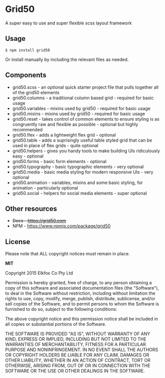 # Grid50

A super easy to use and super flexible scss layout framework

## Usage

`$ npm install grid50`

Or install manually by including the relevant files as needed.

## Components

* grid50.scss - an optional quick starter project file that pulls together all of the grid50 elements
* grid50.columns - a traditional column based grid - required for basic usage
* grid50.variables - mixins used by grid50 - required for basic usage
* grid50.mixins - mixins used by grid50 - required for basic usage
* grid50.reset - takes control of common elements to ensure styling is as congruently raw and flexible as possible - optional but highly recommended
* grid50.flex - adds a lightweight flex grid - optional
* grid50.table - adds a suprisingly useful table styled grid that can be used in place of flex grids - quite optional
* grid50.helpers - gives you handy tools to make building UIs ridiculously easy - optional
* grid50.forms - basic form elements - optional
* grid50.typography - basic typographic elements - very optional
* grid50.media - basic media styling for modern responsive UIs - very optional
* grid50.animation - variables, mixins and some basic styling, for animation - particularly optional
* grid50.social - helpers for social media elements - super optional

## Other resources

* <s>Docs - https://grid50.com</s>
* NPM - https://www.npmjs.com/package/grid50

## License

Please note that ALL copyright notices must remain in place.

<b>MIT</b>

Copyright 2015 Elkfox Co Pty Ltd

Permission is hereby granted, free of charge, to any person obtaining a copy of this software and associated documentation files (the "Software"), to deal in the Software without restriction, including without limitation the rights to use, copy, modify, merge, publish, distribute, sublicense, and/or sell copies of the Software, and to permit persons to whom the Software is furnished to do so, subject to the following conditions:

The above copyright notice and this permission notice shall be included in all copies or substantial portions of the Software.

THE SOFTWARE IS PROVIDED "AS IS", WITHOUT WARRANTY OF ANY KIND, EXPRESS OR IMPLIED, INCLUDING BUT NOT LIMITED TO THE WARRANTIES OF MERCHANTABILITY, FITNESS FOR A PARTICULAR PURPOSE AND NONINFRINGEMENT. IN NO EVENT SHALL THE AUTHORS OR COPYRIGHT HOLDERS BE LIABLE FOR ANY CLAIM, DAMAGES OR OTHER LIABILITY, WHETHER IN AN ACTION OF CONTRACT, TORT OR OTHERWISE, ARISING FROM, OUT OF OR IN CONNECTION WITH THE SOFTWARE OR THE USE OR OTHER DEALINGS IN THE SOFTWARE.
